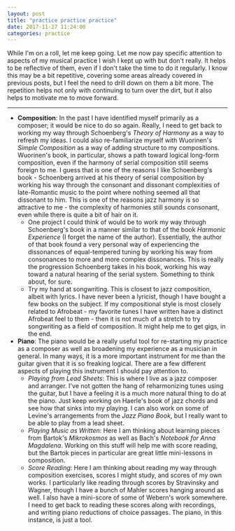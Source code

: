 ```yaml
---
layout: post
title: "practice practice practice"
date: 2017-11-27 11:24:00
categories: practice
---
```

While I'm on a roll, let me keep going. Let me now pay specific attention to aspects of my musical practice I wish I kept up with but don't really. It helps to be reflective of them, even if I don't take the time to do it regularly. I know this may be a bit repetitive, covering some areas already covered in previous posts, but I feel the need to drill down on them a bit more. The repetition helps not only with continuing to turn over the dirt, but it also helps to motivate me to move forward.

---

* **Composition**: In the past I have identified myself primarily as a composer; it would be nice to do so again. Really, I need to get back to working my way through Schoenberg's *Theory of Harmony* as a way to refresh my ideas. I could also re-familiarize myself with Wuorinen's *Simple Composition* as a way of adding structure to my compositions. Wuorinen's book, in particular, shows a path toward logical long-form composition, even if the harmony of serial composition still seems foreign to me. I guess that is one of the reasons I like Schoenberg's book - Schoenberg arrived at his theory of serial composition by working his way through the consonant and dissonant complexities of late-Romantic music to the point where nothing seemed all that dissonant to him. This is one of the reasons jazz harmony is so attractive to me - the complexity of harmonies still sounds consonant, even while there is quite a bit of hair on it.
  * One project I could think of would be to work my way through Schoenberg's book in a manner similar to that of the book *Harmonic Experience* (I forget the name of the author). Essentially, the author of that book found a very personal way of experiencing the dissonances of equal-tempered tuning by working his way from consonances to more and more complex dissonances. This is really the progression Schoenberg takes in his book, working his way toward a natural hearing of the serial system. Something to think about, for sure.
  * Try my hand at songwriting. This is closest to jazz composition, albeit with lyrics. I have never been a lyricist, though I have bought a few books on the subject. If my compositional style is most closely related to Afrobeat - my favorite tunes I have written have a distinct Afrobeat feel to them - then it is not much of a stretch to try songwriting as a field of composition. It might help me to get gigs, in the end.
* **Piano**: The piano would be a really useful tool for re-starting my practice as a composer as well as broadening my experience as a musician in general. In many ways, it is a more important instrument for me than the guitar given that it is so freaking logical. There are a few different aspects of playing this instrument I should pay attention to.
  * *Playing from Lead Sheets*: This is where I live as a jazz composer and arranger. I've not gotten the hang of reharmonizing tunes using the guitar, but I have a feeling it is a much more natural thing to do at the piano. Just keep working on Haerle's book of jazz chords and see how that sinks into my playing. I can also work on some of Levine's arrangements from the *Jazz Piano Book*, but I really want to be able to play from a lead sheet.
  * *Playing Music as Written*: Here I am thinking about learning pieces from Bartok's *Mikrokosmos* as well as Bach's *Notebook for Anna Magdalena*. Working on this stuff will help me with score reading, but the Bartok pieces in particular are great little mini-lessons in composition.
  * *Score Reading*: Here I am thinking about reading my way through composition exercises, scores I might study, and scores of my own works. I particularly like reading through scores by Stravinsky and Wagner, though I have a bunch of Mahler scores hanging around as well. I also have a mini-score of some of Webern's work somewhere. I need to get back to reading these scores along with recordings, and writing piano reductions of choice passages. The piano, in this instance, is just a tool.
